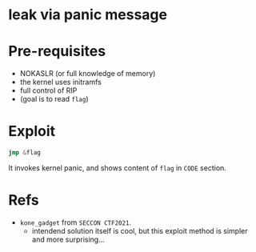 # leak via panic message

# Pre-requisites

- NOKASLR (or full knowledge of memory)
- the kernel uses initramfs
- full control of RIP
- (goal is to read `flag`)

# Exploit

```.asm
jmp &flag
```

It invokes kernel panic, and shows content of `flag` in `CODE` section.


# Refs

- `kone_gadget` from `SECCON CTF2021`.
  - intendend solution itself is cool, but this exploit method is simpler and more surprising...
